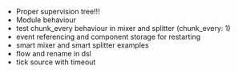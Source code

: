 - Proper supervision tree!!!
- Module behaviour
- test chunk_every behaviour in mixer and splitter (chunk_every: 1)
- event referencing and component storage for restarting
- smart mixer and smart splitter examples
- flow and rename in dsl
- tick source with timeout